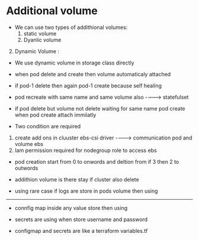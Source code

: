 # Additional volume 

- We can use two types of addithional volumes: 
  1. static volume   
  2. Dyanlic volume 


2. Dynamic Volume :

- We use dynamic volume in storage class directly 

- when pod delete and create then volume automaticaly attached 

- if pod-1 delete then again pod-1 create because self healing 

- pod recreate with same name and same volume also      ----> statefulset

- if pod delete but volume not delete waiting for same name pod create when pod create attach immiiatly 
 

- Two condition are required 
 1. create add ons in cluuster ebs-csi driver ----> communication pod and volume ebs
 2. Iam permission required for nodegroup role to access ebs 

- pod creation start from 0 to onwords and deltion from if 3 then 2 to outwords

- addithion volume is there stay if cluster also delete 

- using rare case if logs are store in pods volume then using 


------------------------------------------------------------

- connfig map inside any value store then using 
- secrets are using when store username and password 

- configmap and secrets  are like a terraform variables.tf 